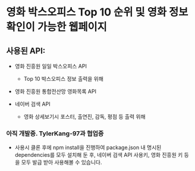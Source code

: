 # 영화 박스오피스 Top 10 순위 및 영화 정보 확인이 가능한 웹페이지

## 사용된 API:

-   영화 진흥원 일일 박스오피스 API
    -   Top 10 박스오피스 정보 출력을 위해
-   영화 진흥원 통합전산망 영화목록 API

-   네이버 검색 API
    -   영화 상세보기시 포스터, 출연진, 감독, 평점 등 출력 위해

### 아직 개발중. TylerKang-97과 협업중

-   사용시 클론 후에 npm install을 진행하여 package.json 내 명시된 dependencies를 모두 설치해 둔 후, 네이버 검색 API 사용키, 영화 진흥원 키 등을 모두 발급 받아 사용해볼 수 있습니다.
